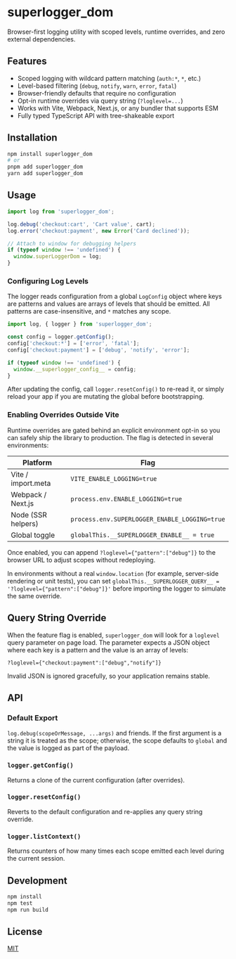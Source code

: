 # superlogger_dom

Browser-first logging utility with scoped levels, runtime overrides, and zero external dependencies.

## Features
- Scoped logging with wildcard pattern matching (`auth:*`, `*`, etc.)
- Level-based filtering (`debug`, `notify`, `warn`, `error`, `fatal`)
- Browser-friendly defaults that require no configuration
- Opt-in runtime overrides via query string (`?loglevel=...`)
- Works with Vite, Webpack, Next.js, or any bundler that supports ESM
- Fully typed TypeScript API with tree-shakeable export

## Installation
```bash
npm install superlogger_dom
# or
pnpm add superlogger_dom
yarn add superlogger_dom
```

## Usage
```ts
import log from 'superlogger_dom';

log.debug('checkout:cart', 'Cart value', cart);
log.error('checkout:payment', new Error('Card declined'));

// Attach to window for debugging helpers
if (typeof window !== 'undefined') {
  window.superLoggerDom = log;
}
```

### Configuring Log Levels
The logger reads configuration from a global `LogConfig` object where keys are patterns and values are arrays of levels that should be emitted. All patterns are case-insensitive, and `*` matches any scope.

```ts
import log, { logger } from 'superlogger_dom';

const config = logger.getConfig();
config['checkout:*'] = ['error', 'fatal'];
config['checkout:payment'] = ['debug', 'notify', 'error'];

if (typeof window !== 'undefined') {
  window.__superlogger_config__ = config;
}
```

After updating the config, call `logger.resetConfig()` to re-read it, or simply reload your app if you are mutating the global before bootstrapping.

### Enabling Overrides Outside Vite
Runtime overrides are gated behind an explicit environment opt-in so you can safely ship the library to production. The flag is detected in several environments:

| Platform            | Flag                                  |
|---------------------|----------------------------------------|
| Vite / import.meta  | `VITE_ENABLE_LOGGING=true`             |
| Webpack / Next.js   | `process.env.ENABLE_LOGGING=true`      |
| Node (SSR helpers)  | `process.env.SUPERLOGGER_ENABLE_LOGGING=true` |
| Global toggle       | `globalThis.__SUPERLOGGER_ENABLE__ = true` |

Once enabled, you can append `?loglevel={"pattern":["debug"]}` to the browser URL to adjust scopes without redeploying.

In environments without a real `window.location` (for example, server-side rendering or unit tests), you can set `globalThis.__SUPERLOGGER_QUERY__ = '?loglevel={"pattern":["debug"]}'` before importing the logger to simulate the same override.

## Query String Override
When the feature flag is enabled, `superlogger_dom` will look for a `loglevel` query parameter on page load. The parameter expects a JSON object where each key is a pattern and the value is an array of levels:

```
?loglevel={"checkout:payment":["debug","notify"]}
```

Invalid JSON is ignored gracefully, so your application remains stable.

## API

### Default Export
`log.debug(scopeOrMessage, ...args)` and friends. If the first argument is a string it is treated as the scope; otherwise, the scope defaults to `global` and the value is logged as part of the payload.

### `logger.getConfig()`
Returns a clone of the current configuration (after overrides).

### `logger.resetConfig()`
Reverts to the default configuration and re-applies any query string override.

### `logger.listContext()`
Returns counters of how many times each scope emitted each level during the current session.

## Development
```bash
npm install
npm test
npm run build
```

## License
[MIT](./LICENSE)
